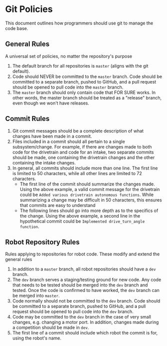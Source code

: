 # Git Policies

This document outlines how programmers should use git to manage the code base.

## General Rules

A universal set of policies, no matter the repository's purpose

1. The default branch for all repositories is `master` (aligns with the git default).
2. Code should NEVER be committed to the `master` branch. Code should be committed to a separate branch, pushed to GitHub, and a pull request should be opened to pull code into the `master` branch.
3. The `master` branch should only contain code that FOR SURE works. In other words, the master branch should be treated as a "release" branch, even though we won't have releases.

## Commit Rules

1. Git commit messages should be a complete description of what changes have been made in a commit.
2. Files included in a commit should all pertain to a single subsystem/change. For example, if there are changes made to both code for the drivetrain and code for an intake, two separate commits should be made, one containing the drivetrain changes and the other containing the intake changes.
3. In general, all commits should include more than one line. The first line is limited to 50 characters, while all other lines are limited to 72 characters.
    - The first line of the commit should summarize the changes made. Using the above example, a valid commit message for the drivetrain could be `Added various drivetrain autonomous functions`. While summarizing a change may be difficult in 50 characters, this ensures that commits are easy to understand
    - The following lines should go into more depth as to the specifics of the change. Using the above example, a second line in the hypothetical commit could be `Implemented drive_turn_angle function`. 

## Robot Repository Rules

Rules applying to repositories for robot code. These modify and extend the general rules

1. In addition to a `master` branch, all robot repositories should have a `dev` branch.
2. The `dev` branch serves a staging/testing ground for new code. Any code that needs to be tested should be merged into the `dev` branch and tested. Once the code is confirmed to have worked, the `dev` branch can be merged into `master`.
3. Code normally should not be committed to the `dev` branch. Code should be committed to a separate branch, pushed to GitHub, and a pull request should be opened to pull code into the `dev` branch.
4. Code may be committed to the `dev` branch in the case of very small changes, e.g. changing a motor port. In addition, changes made during a competition should be made in `dev`.
3. The first line of a commit should include which robot the commit is for, using the robot's name.
